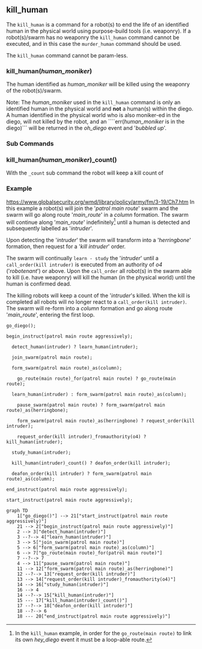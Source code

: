## kill_human
The ```kill_human``` is a command for a robot(s) to end the life of an identified human in the physical world using purpose-build tools (i.e. weaponry).  If a robot(s)/swarm has no weaponry the ```kill_human``` command cannot be executed, and in this case the ```murder_human``` command should be used.

The ```kill_human``` command cannot be param-less.

### kill_human(*human_moniker*)
The human identified as *human_moniker* will be killed using the weaponry of the robot(s)/swarm.

Note: The *human_moniker* used in the ```kill_human``` command is only an identified human in the physical world and **not** a human(s) within the diego.  A human identified in the physical world who is also moniker-ed in the diego, will not killed by the robot, and an ````err(*human_moniker* is in the diego)``` will be returned in the _oh_diego_ event and '*bubbled up*'.
### Sub Commands
### kill_human(*human_moniker*)_count()
With the ```_count``` sub command the robot will keep a kill count of 
### Example
https://www.globalsecurity.org/wmd/library/policy/army/fm/3-19/Ch7.htm
In this example a robot(s) will join the '*patrol main route*' swarm and the swarm will go along route '*main_route*' in a _column_ formation.  The swarm will continue along '*main_route*' indefinitely[^kill_human_eg] until a human is detected and subsequently labelled as '*intruder*'. 

Upon detecting the  '*intruder*' the swarm will transform into a '*herringbone*' formation, then request for a '*kill intruder*' order. 

The swarm will continually  ```learn - study``` the '*intruder*' until a ```call_order(kill intruder)```  is executed from an authority of *o4* ('*robotenant*') or above.  Upon the ```call_order``` all robot(s) in the swarm able to kill (i.e. have weaponry) will kill the human (in the physical world) until the human is confirmed dead.

The killing robots will keep a count of the '*intruder*'s killed.  When the kill is completed all robots will no longer react to a ```call_order(kill intruder)```.  The swarm will re-form into a _column_ formation and  go along route '*main_route*', entering the first loop.
```diego
go_diego();

begin_instruct(patrol main route aggressively);
  
  detect_human(intruder) ? learn_human(intruder);

  join_swarm(patrol main route);

  form_swarm(patrol main route)_as(column);
 
    go_route(main route)_for(patrol main route) ? go_route(main route);

  learn_human(intruder) : form_swarm(patrol main route)_as(column);	

    pause_swarm(patrol main route) ? form_swarm(patrol main route)_as(herringbone);
 
    form_swarm(patrol main route)_as(herringbone) ? request_order(kill intruder);

    request_order(kill intruder)_fromauthority(o4) ? kill_human(intruder);

  study_human(intruder);

  kill_human(intruder)_count() ? deafon_order(kill intruder);

  deafon_order(kill intruder) ? form_swarm(patrol main route)_as(column);
  
end_instruct(patrol main route aggressively);

start_instruct(patrol main route aggressively);
```
```mermaid
graph TD
    1["go_diego()"] --> 21["start_instruct(patrol main route aggressively)"]
    21 --> 2["begin_instruct(patrol main route aggressively)"]
    2 --> 3["detect_human(intruder)"]
    3 --?--> 4["learn_human(intruder)"]
    3 --> 5["join_swarm(patrol main route)"]
    5 --> 6["form_swarm(patrol main route)_as(column)"]
    6 --> 7["go_route(main route)_for(patrol main route)"]
    7 --?--> 7
    4 --> 11["pause_swarm(patrol main route)"]
    11 --> 12["form_swarm(patrol main route)_as(herringbone)"]
    12 --?--> 13["request_order(kill intruder)"]
    13 --> 14["request_order(kill intruder)_fromauthority(o4)"]
    14 --> 16["study_human(intruder)"]
    16 --> 4
    14 --?--> 15["kill_human(intruder)"]
    15 --- 17["kill_human(intruder)_count()"]
    17 --?--> 18["deafon_order(kill intruder)"]
    18 --?--> 6
    18 --- 20["end_instruct(patrol main route aggressively)"]
```
[^kill_human_eg]: In the ```kill_human``` example, in order for the ```go_route(main route)``` to link its own _hey_diego_ event it must be a loop-able route.
